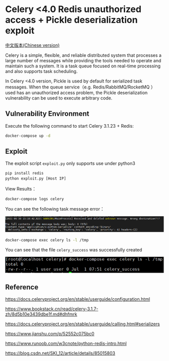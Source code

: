 # Celery <4.0 Redis unauthorized access + Pickle deserialization exploit

[中文版本(Chinese version)](./README.zh-cn.md)

Celery is a simple, flexible, and reliable distributed system that processes a large number of messages while providing the tools needed to operate and maintain such a system. It is a task queue focused on real-time processing and also supports task scheduling.

In Celery <4.0 version, Pickle is used by default for serialized task messages. When the queue service（e.g. Redis/RabbitMQ/RocketMQ ） used has an unauthorized access problem, the Pickle deserialization vulnerability can be used to execute arbitrary code.

## Vulnerability Environment

Execute the following command to start Celery 3.1.23 + Redis:

```bash
docker-compose up -d
```

## Exploit

The exploit script `exploit.py` only supports use under python3

```bash
pip install redis
python exploit.py [Host IP]
```

View Results：

```
docker-compose logs celery
```

You can see the following task message error：

![](1.png)

```bash
docker-compose exec celery ls -l /tmp
```

You can see that the file `celery_success` was successfully created

![](2.png)

## Reference

https://docs.celeryproject.org/en/stable/userguide/configuration.html

https://www.bookstack.cn/read/celery-3.1.7-zh/8d5b10e3439dbe1f.md#dhfmrk

https://docs.celeryproject.org/en/stable/userguide/calling.html#serializers

https://www.jianshu.com/p/52552c075bc0

https://www.runoob.com/w3cnote/python-redis-intro.html

https://blog.csdn.net/SKI_12/article/details/85015803
